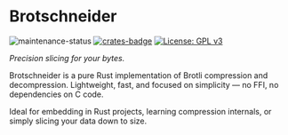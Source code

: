 # Brotschneider

![maintenance-status](https://img.shields.io/badge/maintenance-experimental-blue.svg)
[![crates-badge](https://img.shields.io/crates/v/brotschneider.svg)](https://crates.io/crates/brotschneider)
[![License: GPL v3](https://img.shields.io/badge/license-GPLv3-blue.svg)](https://www.gnu.org/licenses/gpl-3.0)

*Precision slicing for your bytes.*

Brotschneider is a pure Rust implementation of Brotli compression and decompression.
Lightweight, fast, and focused on simplicity — no FFI, no dependencies on C code.

Ideal for embedding in Rust projects, learning compression internals, or simply slicing your data down to size.
